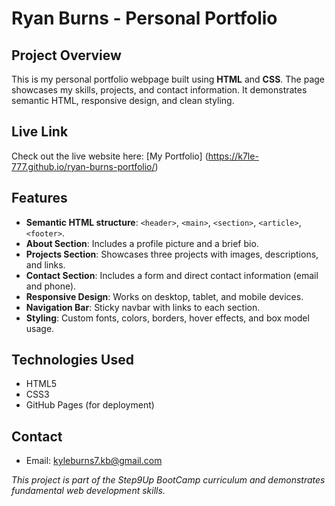 # Ryan Burns - Personal Portfolio 

## Project Overview
This is my personal portfolio webpage built using **HTML** and **CSS**. The page showcases my skills, projects, and contact information. It demonstrates semantic HTML, responsive design, and clean styling.

## Live Link
Check out the live website here:
[My Portfolio] (https://k7le-777.github.io/ryan-burns-portfolio/)

## Features
- **Semantic HTML structure**: `<header>`, `<main>`, `<section>`, `<article>`, `<footer>`.
- **About Section**: Includes a profile picture and a brief bio.
- **Projects Section**: Showcases three projects with images, descriptions, and links.
- **Contact Section**: Includes a form and direct contact information (email and phone).
- **Responsive Design**: Works on desktop, tablet, and mobile devices.
- **Navigation Bar**: Sticky navbar with links to each section.
- **Styling**: Custom fonts, colors, borders, hover effects, and box model usage.

## Technologies Used
- HTML5
- CSS3
- GitHub Pages (for deployment)

## Contact
- Email: [kyleburns7.kb@gmail.com](mailto:kyleburns7.kb@gmail.com)  

*This project is part of the Step9Up BootCamp curriculum and demonstrates fundamental web development skills.*
